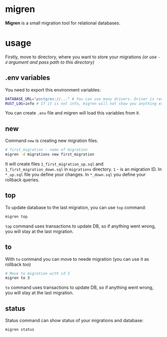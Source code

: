 # migren
**Migren** is a small migration tool for relational databases.

# usage
Firstly, move to directory, where you want to store your migrations *(or use `-d` argument and pass path to this directory)*

## .env variables
You need to export this environment variables:
```sh
DATABASE_URL="postgres://..." # You can use many drivers. Driver is recognised by schema
RUST_LOG=info # If it is not info, migren will not show you anything except the errors.
```

You can create `.env` file and migren will load this variables from it.

## new
Command `new` is creating new migration files.
```sh
# first_migration - name of migration
migren -d migrations new first_migration
```

It will create files `1_first_migration_up.sql` and `1_first_migration_down.sql` in `migrations` directory.
`1` - is an migration ID.
In `*_up.sql` file you define your changes.
In `*_down.sql` you define your rollback queries.

## top
To update database to the last migration, you can use `top` command:
```sh
migren top
```

`top` command uses transactions to update DB, so if anything went wrong, you will stay at the last migration.

## to
With `to` command you can move to neede migration (you can use it as rollback too)
```sh
# Move to migration with id 3
migren to 3
```

`to` command uses transactions to update DB, so if anything went wrong, you will stay at the last migration.

## status
Status command can show status of your migrations and database:
```sh
migren status
```
